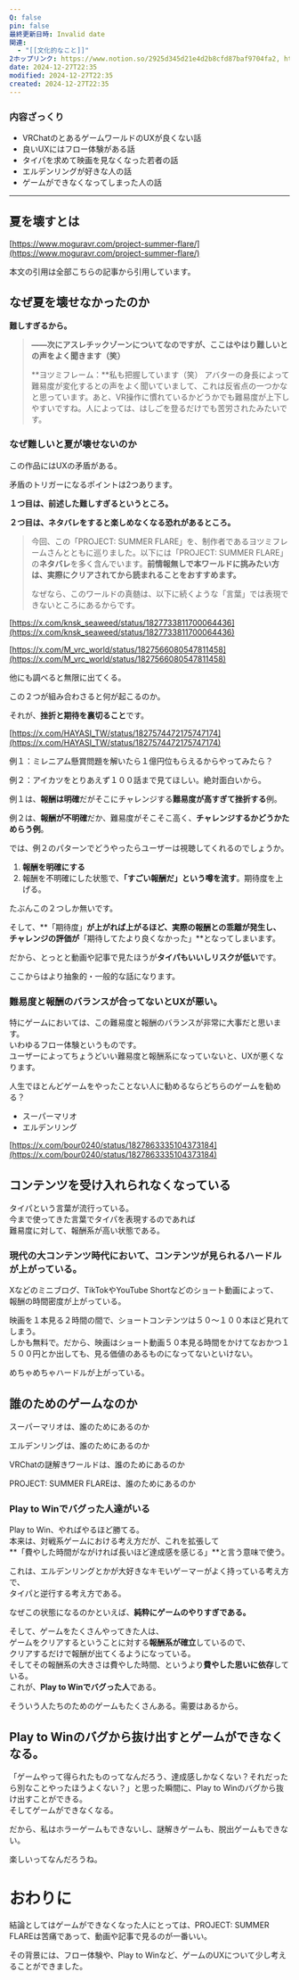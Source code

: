 ```yaml
---
Q: false
pin: false
最終更新日時: Invalid date
関連:
  - "[[文化的なこと]]"
2ホップリンク: https://www.notion.so/2925d345d21e4d2b8cfd87baf9704fa2, https://www.notion.so/764c81b95a524da9a4265b510bb17e03, https://www.notion.so/f3b137685a504eb297e17d3c13fe146d
date: 2024-12-27T22:35
modified: 2024-12-27T22:35
created: 2024-12-27T22:35
---
```

  

### 内容ざっくり

- VRChatのとあるゲームワールドのUXが良くない話
- 良いUXにはフロー体験がある話
- タイパを求めて映画を見なくなった若者の話
- エルデンリングが好きな人の話
- ゲームができなくなってしまった人の話

  

  

  

---

  

## 夏を壊すとは

[https://www.moguravr.com/project-summer-flare/](https://www.moguravr.com/project-summer-flare/)

本文の引用は全部こちらの記事から引用しています。

  

  

## なぜ夏を壊せなかったのか

**難しすぎるから。**

> **――次にアスレチックゾーンについてなのですが、ここはやはり難しいとの声をよく聞きます（笑）**
> 
> **ヨツミフレーム：**私も把握しています（笑） アバターの身長によって難易度が変化するとの声をよく聞いていまして、これは反省点の一つかなと思っています。あと、VR操作に慣れているかどうかでも難易度が上下しやすいですね。人によっては、はしごを登るだけでも苦労されたみたいです。

  

### なぜ難しいと夏が壊せないのか

この作品にはUXの矛盾がある。

矛盾のトリガーになるポイントは2つあります。

**１つ目は、前述した難しすぎるというところ。**

  

**２つ目は、ネタバレをすると楽しめなくなる恐れがあるところ。**

> 今回、この「PROJECT: SUMMER FLARE」を、制作者であるヨツミフレームさんとともに巡りました。以下には「PROJECT: SUMMER FLARE」の**ネタバレ**を多く含んでいます。**前情報無しで本ワールドに挑みたい方は、実際にクリアされてから読まれることをおすすめます。**
> 
> なぜなら、このワールドの真髄は、以下に続くような「言葉」では表現できないところにあるからです。

[https://x.com/knsk_seaweed/status/1827733811700064436](https://x.com/knsk_seaweed/status/1827733811700064436)

[https://x.com/M_vrc_world/status/1827566080547811458](https://x.com/M_vrc_world/status/1827566080547811458)

他にも調べると無限に出てくる。

  

この２つが組み合わさると何が起こるのか。

それが、**挫折と期待を裏切ること**です。

[https://x.com/HAYASI_TW/status/1827574472175747174](https://x.com/HAYASI_TW/status/1827574472175747174)

  

例１：ミレニアム懸賞問題を解いたら１億円位もらえるからやってみたら？

例２：アイカツをとりあえず１００話まで見てほしい。絶対面白いから。

  

例１は、**報酬は明確**だがそこにチャレンジする**難易度が高すぎて挫折する**例。

例２は、**報酬が不明確**だか、難易度がそこそこ高く、**チャレンジするかどうかためらう例**。

  

では、例２のパターンでどうやったらユーザーは視聴してくれるのでしょうか。

1. **報酬を明確にする**
2. 報酬を不明確にした状態で、**「すごい報酬だ」という噂を流す**。期待度を上げる。

たぶんこの２つしか無いです。

そして、**「期待度」**が上がれば上がるほど、**実際の報酬との乖離が発生**し、  
チャレンジの評価が**「期待してたより良くなかった」**となってしまいます。

  

だから、とっとと動画や記事で見たほうが**タイパもいいしリスクが低い**です。

  

  

ここからはより抽象的・一般的な話になります。

### 難易度と報酬のバランスが合ってないとUXが悪い。

特にゲームにおいては、この難易度と報酬のバランスが非常に大事だと思います。  
いわゆるフロー体験というものです。  
ユーザーによってちょうどいい難易度と報酬系になっていないと、UXが悪くなります。  

  

人生でほとんどゲームをやったことない人に勧めるならどちらのゲームを勧める？

- スーパーマリオ
- エルデンリング

[https://x.com/bour0240/status/1827863335104373184](https://x.com/bour0240/status/1827863335104373184)

  

## コンテンツを受け入れられなくなっている

タイパという言葉が流行っている。  
今まで使ってきた言葉でタイパを表現するのであれば  
難易度に対して、報酬系が高い状態である。  

### 現代の大コンテンツ時代において、コンテンツが見られるハードルが上がっている。

Xなどのミニブログ、TikTokやYouTube Shortなどのショート動画によって、  
報酬の時間密度が上がっている。  

映画を１本見る２時間の間で、ショートコンテンツは５０～１００本ほど見れてしまう。  
しかも無料で。だから、映画はショート動画５０本見る時間をかけてなおかつ１５００円とか出しても、見る価値のあるものになってないといけない。  

めちゃめちゃハードルが上がっている。

  

## 誰のためのゲームなのか

スーパーマリオは、誰のためにあるのか

エルデンリングは、誰のためにあるのか

VRChatの謎解きワールドは、誰のためにあるのか

PROJECT: SUMMER FLAREは、誰のためにあるのか

  

### Play to Winでバグった人達がいる

Play to Win、やればやるほど勝てる。  
本来は、対戦系ゲームにおける考え方だが、これを拡張して  
**「費やした時間がながければ長いほど達成感を感じる」**と言う意味で使う。

これは、エルデンリングとかが大好きなキモいゲーマーがよく持っている考え方で、  
タイパと逆行する考え方である。  

なぜこの状態になるのかといえば、**純粋にゲームのやりすぎである。**

そして、ゲームをたくさんやってきた人は、  
ゲームをクリアするということに対する**報酬系が確立**しているので、  
クリアするだけで報酬が出てくるようになっている。  
そしてその報酬系の大きさは費やした時間、というより**費やした思いに依存**している。  
これが、**Play to Winでバグった人**である。

そういう人たちのためのゲームもたくさんある。需要はあるから。

  

## Play to Winのバグから抜け出すとゲームができなくなる。

「ゲームやって得られたものってなんだろう、達成感しかなくない？それだったら別なことやったほうよくない？」と思った瞬間に、Play to Winのバグから抜け出すことができる。  
そしてゲームができなくなる。  

だから、私はホラーゲームもできないし、謎解きゲームも、脱出ゲームもできない。

楽しいってなんだろうね。

  

# おわりに

結論としてはゲームができなくなった人にとっては、PROJECT: SUMMER FLAREは苦痛であって、動画や記事で見るのが一番いい。

その背景には、フロー体験や、Play to Winなど、ゲームのUXについて少し考えることができました。